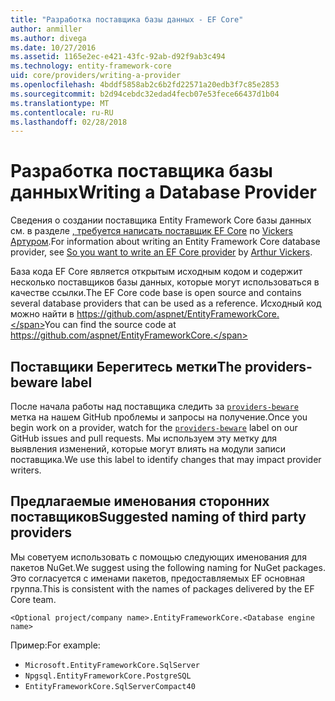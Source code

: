 ```yaml
---
title: "Разработка поставщика базы данных - EF Core"
author: anmiller
ms.author: divega
ms.date: 10/27/2016
ms.assetid: 1165e2ec-e421-43fc-92ab-d92f9ab3c494
ms.technology: entity-framework-core
uid: core/providers/writing-a-provider
ms.openlocfilehash: 4bddf5858ab2c6b2fd22571a20edb3f7c85e2853
ms.sourcegitcommit: b2d94cebdc32edad4fecb07e53fece66437d1b04
ms.translationtype: MT
ms.contentlocale: ru-RU
ms.lasthandoff: 02/28/2018
---
```

# <a name="writing-a-database-provider"></a><span data-ttu-id="292e4-102">Разработка поставщика базы данных</span><span class="sxs-lookup"><span data-stu-id="292e4-102">Writing a Database Provider</span></span>

<span data-ttu-id="292e4-103">Сведения о создании поставщика Entity Framework Core базы данных см. в разделе [, требуется написать поставщик EF Core](https://blog.oneunicorn.com/2016/11/11/so-you-want-to-write-an-ef-core-provider/) по [Vickers Артуром](https://github.com/ajcvickers).</span><span class="sxs-lookup"><span data-stu-id="292e4-103">For information about writing an Entity Framework Core database provider, see [So you want to write an EF Core provider](https://blog.oneunicorn.com/2016/11/11/so-you-want-to-write-an-ef-core-provider/) by [Arthur Vickers](https://github.com/ajcvickers).</span></span>

<span data-ttu-id="292e4-104">База кода EF Core является открытым исходным кодом и содержит несколько поставщиков базы данных, которые могут использоваться в качестве ссылки.</span><span class="sxs-lookup"><span data-stu-id="292e4-104">The EF Core code base is open source and contains several database providers that can be used as a reference.</span></span> <span data-ttu-id="292e4-105">Исходный код можно найти в https://github.com/aspnet/EntityFrameworkCore.</span><span class="sxs-lookup"><span data-stu-id="292e4-105">You can find the source code at https://github.com/aspnet/EntityFrameworkCore.</span></span>

## <a name="the-providers-beware-label"></a><span data-ttu-id="292e4-106">Поставщики Берегитесь метки</span><span class="sxs-lookup"><span data-stu-id="292e4-106">The providers-beware label</span></span>

<span data-ttu-id="292e4-107">После начала работы над поставщика следить за [ `providers-beware` ](https://github.com/aspnet/EntityFrameworkCore/labels/providers-beware) метка на нашем GitHub проблемы и запросы на получение.</span><span class="sxs-lookup"><span data-stu-id="292e4-107">Once you begin work on a provider, watch for the [`providers-beware`](https://github.com/aspnet/EntityFrameworkCore/labels/providers-beware) label on our GitHub issues and pull requests.</span></span> <span data-ttu-id="292e4-108">Мы используем эту метку для выявления изменений, которые могут влиять на модули записи поставщика.</span><span class="sxs-lookup"><span data-stu-id="292e4-108">We use this label to identify changes that may impact provider writers.</span></span>

## <a name="suggested-naming-of-third-party-providers"></a><span data-ttu-id="292e4-109">Предлагаемые именования сторонних поставщиков</span><span class="sxs-lookup"><span data-stu-id="292e4-109">Suggested naming of third party providers</span></span>

<span data-ttu-id="292e4-110">Мы советуем использовать с помощью следующих именования для пакетов NuGet.</span><span class="sxs-lookup"><span data-stu-id="292e4-110">We suggest using the following naming for NuGet packages.</span></span> <span data-ttu-id="292e4-111">Это согласуется с именами пакетов, предоставляемых EF основная группа.</span><span class="sxs-lookup"><span data-stu-id="292e4-111">This is consistent with the names of packages delivered by the EF Core team.</span></span>

`<Optional project/company name>.EntityFrameworkCore.<Database engine name>`

<span data-ttu-id="292e4-112">Пример:</span><span class="sxs-lookup"><span data-stu-id="292e4-112">For example:</span></span>
* `Microsoft.EntityFrameworkCore.SqlServer`
* `Npgsql.EntityFrameworkCore.PostgreSQL`
* `EntityFrameworkCore.SqlServerCompact40`
